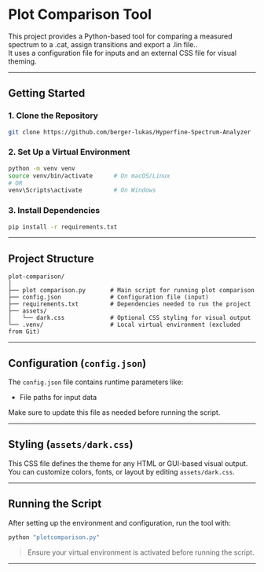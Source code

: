 # Plot Comparison Tool

This project provides a Python-based tool for comparing a measured spectrum to a .cat, assign transitions and export a .lin file..  
It uses a configuration file for inputs and an external CSS file for visual theming.

---

## Getting Started

### 1. Clone the Repository

```bash
git clone https://github.com/berger-lukas/Hyperfine-Spectrum-Analyzer
```

### 2. Set Up a Virtual Environment

```bash
python -m venv venv
source venv/bin/activate      # On macOS/Linux
# OR
venv\Scripts\activate         # On Windows
```

### 3. Install Dependencies

```bash
pip install -r requirements.txt
```

---

##  Project Structure

```
plot-comparison/
│
├── plot comparison.py       # Main script for running plot comparison
├── config.json              # Configuration file (input)
├── requirements.txt         # Dependencies needed to run the project
├── assets/
│   └── dark.css             # Optional CSS styling for visual output
└── .venv/                   # Local virtual environment (excluded from Git)
```

---

## Configuration (`config.json`)

The `config.json` file contains runtime parameters like:

- File paths for input data

Make sure to update this file as needed before running the script.

---

## Styling (`assets/dark.css`)

This CSS file defines the theme for any HTML or GUI-based visual output.  
You can customize colors, fonts, or layout by editing `assets/dark.css`.

---

## Running the Script

After setting up the environment and configuration, run the tool with:

```bash
python "plotcomparison.py"
```

> Ensure your virtual environment is activated before running the script.

---
